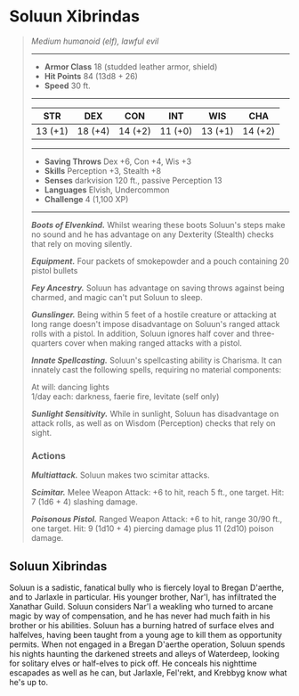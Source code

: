 # Soluun Xibrindas
>*Medium humanoid (elf), lawful evil*
>___
>- **Armor Class** 18 (studded leather armor, shield)
>- **Hit Points** 84 (13d8 + 26)
>- **Speed** 30 ft.
>___
>|STR|DEX|CON|INT|WIS|CHA|
>|:---:|:---:|:---:|:---:|:---:|:---:|
>|13 (+1)|18 (+4)|14 (+2)|11 (+0)|13 (+1)|14 (+2)|
>___
>- **Saving Throws** Dex +6, Con +4, Wis +3
>- **Skills** Perception +3, Stealth +8
>- **Senses** darkvision 120 ft., passive Perception 13
>- **Languages** Elvish, Undercommon
>- **Challenge** 4 (1,100 XP)
>___
>***Boots of Elvenkind.*** Whilst wearing these boots Soluun's steps make no sound and he has advantage on any Dexterity (Stealth) checks that rely on moving silently.  
>
>***Equipment.*** Four packets of smokepowder and a pouch containing 20 pistol bullets  
>
>***Fey Ancestry.*** Soluun has advantage on saving throws against being charmed, and magic can't put Soluun to sleep.  
>
>***Gunslinger.*** Being within 5 feet of a hostile creature or attacking at long range doesn't impose disadvantage on Soluun's ranged attack rolls with a pistol. In addition, Soluun ignores half cover and three-quarters cover when making ranged attacks with a pistol.  
>
>***Innate Spellcasting.*** Soluun's spellcasting ability is Charisma. It can innately cast the following spells, requiring no material components:  
>
>At will: dancing lights  
>1/day each: darkness, faerie fire, levitate (self only)  
>
>
>***Sunlight Sensitivity.*** While in sunlight, Soluun has disadvantage on attack rolls, as well as on Wisdom (Perception) checks that rely on sight.  
>
>### Actions
>***Multiattack.*** Soluun makes two scimitar attacks.  
>
>***Scimitar.*** Melee Weapon Attack: +6 to hit, reach 5 ft., one target. Hit: 7 (1d6 + 4) slashing damage.  
>
>***Poisonous Pistol.*** Ranged Weapon Attack: +6 to hit, range 30/90 ft., one target. Hit: 9 (1d10 + 4) piercing damage plus 11 (2d10) poison damage.
## Soluun Xibrindas
Soluun is a sadistic, fanatical bully who is fiercely loyal to Bregan D'aerthe, and to Jarlaxle in particular. His younger brother, Nar'l, has infiltrated the Xanathar Guild. Soluun considers Nar'l a weakling who turned to arcane magic by way of compensation, and he has never had much faith in his brother or his abilities.
Soluun has a burning hatred of surface elves and halfelves, having been taught from a young age to kill them as opportunity permits. When not engaged in a Bregan D'aerthe operation, Soluun spends his nights haunting the darkened streets and alleys of Waterdeep, looking for solitary elves or half-elves to pick off. He conceals his nighttime escapades as well as he can, but Jarlaxle, Fel'rekt, and Krebbyg know what he's up to.